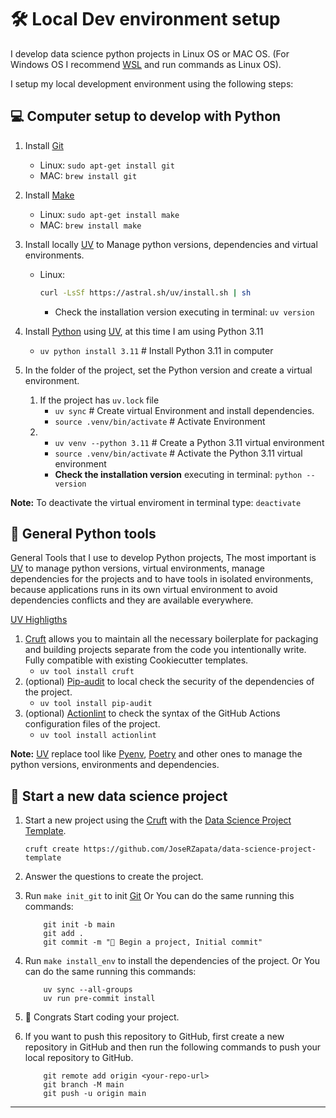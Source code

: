 # 🛠️ Local Dev environment setup

I develop data science python projects in Linux OS or MAC OS. (For Windows OS I recommend [WSL] and run commands as Linux OS).

I setup my local development environment using the following steps:

## 💻 Computer setup to develop with Python

1. Install [Git]
      - Linux: `sudo apt-get install git`
      - MAC: `brew install git`
2. Install [Make]
      - Linux: `sudo apt-get install make`
      - MAC: `brew install make`
3. Install locally [UV] to Manage python versions, dependencies and virtual environments.
      - Linux:

        ```bash title="Install uv in Linux or MACOS"
        curl -LsSf https://astral.sh/uv/install.sh | sh
        ```

        - Check the installation version executing in terminal: `uv version`

4. Install [Python] using [UV], at this time I am using Python 3.11  
      - `uv python install 3.11` # Install Python 3.11 in computer

5. In the folder of the project, set the Python version and create a virtual environment.
   1. If the project has `uv.lock` file
      - `uv sync` # Create virtual Environment and install dependencies.
      - `source .venv/bin/activate` # Activate Environment
   2.
      - `uv venv --python 3.11` # Create a Python 3.11 virtual environment
      - `source .venv/bin/activate` # Activate the Python 3.11 virtual environment
      - **Check the installation version** executing in terminal: `python --version`

**Note:** To deactivate the virtual enviroment in terminal type: `deactivate`

## 🐍 General Python tools

General Tools that I use to develop Python projects, The most important is [UV] to manage python versions, virtual environments, manage dependencies for the projects and to have tools in isolated environments, because applications runs in its own virtual environment to avoid dependencies conflicts and they are available everywhere.

[UV Highligths](https://github.com/astral-sh/uv?tab=readme-ov-file#highlights)

1. [Cruft] allows you to maintain all the necessary boilerplate for packaging and building projects separate from the code you intentionally write. Fully compatible with existing Cookiecutter templates.
      - `uv tool install cruft`
2. (optional) [Pip-audit] to local check the security of the dependencies of the project.
      - `uv tool install pip-audit`
3. (optional) [Actionlint] to check the syntax of the GitHub Actions configuration files of the project.
      - `uv tool install actionlint`

**Note:** [UV] replace tool like [Pyenv], [Poetry] and other ones to manage the python versions, environments and dependencies.

## 📁 Start a new data science project

1. Start a new project using the [Cruft] with the [Data Science Project Template].

    ```shell title="create project"
    cruft create https://github.com/JoseRZapata/data-science-project-template
    ```

2. Answer the questions to create the project.
3. Run `make init_git` to init [Git] Or You can do the same running this commands:

    ```shell title="init environment"
        git init -b main
        git add .
        git commit -m "🎉 Begin a project, Initial commit"
    ```

4. Run `make install_env` to install the dependencies of the project. Or You can do the same running this commands:

    ```shell title="install dependencies"
        uv sync --all-groups
        uv run pre-commit install
    ```

5. 🎉 Congrats Start coding your project.

6. If you want to push this repository to GitHub, first create a new repository in GitHub and then run the following commands to push your local repository to GitHub.

    ```shell title="push to GitHub"
        git remote add origin <your-repo-url>
        git branch -M main
        git push -u origin main
    ```

---
[Actionlint]: https://github.com/Mateusz-Grzelinski/actionlint-py
[Cruft]: https://cruft.github.io/cruft/
[Data Science Project Template]: https://github.com/JoseRZapata/data-science-project-template
[Git]: https://git-scm.com/
[Make]: https://www.gnu.org/software/make/manual/make.html
[Pip-audit]: https://github.com/pypa/pip-audit
[Poetry]: https://python-poetry.org/docs/
[Pyenv]: https://github.com/pyenv/pyenv?tab=readme-ov-file#installation
[Python]: https://www.python.org/downloads/
[UV]: https://docs.astral.sh/uv/
[WSL]: https://docs.microsoft.com/en-us/windows/wsl/install
